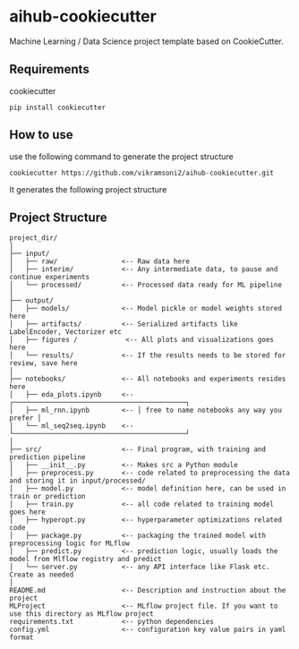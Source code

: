 # aihub-cookiecutter
Machine Learning / Data Science project template based on CookieCutter.

## Requirements
cookiecutter 

    pip install cookiecutter

## How to use

use the following command to generate the project structure

    cookiecutter https://github.com/vikramsoni2/aihub-cookiecutter.git
    
It generates the following project structure 

## Project Structure

    project_dir/
    │
    ├── input/
    │   ├── raw/                <-- Raw data here
    │   ├── interim/            <-- Any intermediate data, to pause and continue experiments
    │   └── processed/          <-- Processed data ready for ML pipeline
    │
    ├── output/
    │   ├── models/             <-- Model pickle or model weights stored here
    │   ├── artifacts/          <-- Serialized artifacts like LabelEncoder, Vectorizer etc
    │   ├── figures /            <-- All plots and visualizations goes here
    │   └── results/            <-- If the results needs to be stored for review, save here
    │
    ├── notebooks/              <-- All notebooks and experiments resides here
    │   ├── eda_plots.ipynb     <-- ┌───────────────────────────────────────────┐
    │   ├── ml_rnn.ipynb        <-- │ free to name notebooks any way you prefer │
    │   └── ml_seq2seq.ipynb    <-- └───────────────────────────────────────────┘
    │
    ├── src/                    <-- Final program, with training and prediction pipeline
    │   ├── __init__.py         <-- Makes src a Python module                    
    │   ├── preprocess.py       <-- code related to preprocessing the data and storing it in input/processed/
    │   ├── model.py            <-- model definition here, can be used in train or prediction
    │   ├── train.py            <-- all code related to training model goes here
    │   ├── hyperopt.py         <-- hyperparameter optimizations related code
    │   ├── package.py          <-- packaging the trained model with preprocessing logic for MLflow
    │   ├── predict.py          <-- prediction logic, usually loads the model from Mlflow registry and predict
    │   └── server.py           <-- any API interface like Flask etc. Create as needed
    │
    README.md                   <-- Description and instruction about the project
    MLProject                   <-- MLflow project file. If you want to use this directory as MLflow project
    requirements.txt            <-- python dependencies
    config.yml                  <-- configuration key value pairs in yaml format
